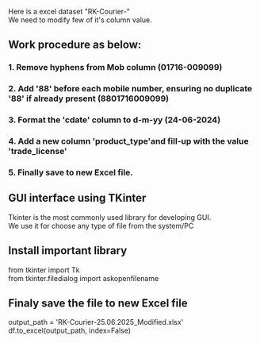 Here is a excel dataset "RK-Courier-"<br>
We need to modify few of it's column value.

## Work procedure as below:
### 1. Remove hyphens from Mob column (01716-009099)
### 2. Add '88' before each mobile number, ensuring no duplicate '88' if already present (8801716009099)
### 3. Format the 'cdate' column to d-m-yy (24-06-2024)
### 4. Add a new column 'product_type'and fill-up with the value 'trade_license'
### 5. Finally save to new Excel file.

## GUI interface using TKinter
Tkinter is the most commonly used library for developing GUI.<br>
We use it for choose any type of file from the system/PC

## Install important library
from tkinter import Tk<br>
from tkinter.filedialog import askopenfilename

## Finaly save the file to new Excel file
output_path = 'RK-Courier-25.06.2025_Modified.xlsx'<br>
df.to_excel(output_path, index=False)
